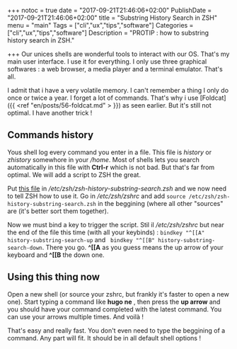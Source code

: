 +++
notoc = true
date = "2017-09-21T21:46:06+02:00"
PublishDate = "2017-09-21T21:46:06+02:00"
title = "Substring History Search in ZSH"
menu = "main"
Tags = ["cli","ux","tips","software"]
Categories = ["cli","ux","tips","software"]
Description = "PROTIP : how to substring history search in ZSH."

+++
Our unices shells are wonderful tools to interact with our OS. That's my main user interface. I use it for everything. I only use three graphical softwares : a web browser, a media player and a terminal emulator. That's all.

I admit that i have a very volatile memory. I can't remember a thing I only do once or twice a year. I forget a lot of commands. That's why i use [Foldcat]({{ <ref "en/posts/56-foldcat.md" > }}) as seen earlier. But it's still not optimal. I have another trick !

## Commands history
Yous shell log every command you enter in a file. This file is *history* or *zhistory* somewhore in your */home*. Most of shells lets you search automatically in this file with **Ctrl-r** which is not bad. But that's far from optimal. We will add a script to ZSH the great.

Put [this file](/static/zsh-history-substring-search.zsh) in */etc/zsh/zsh-history-substring-search.zsh* and we now need to tell ZSH how to use it. Go in */etc/zsh/zshrc* and add ```source /etc/zsh/zsh-history-substring-search.zsh``` in the beggining (where all other "sources" are (it's better sort them together). 

Now we must bind a key to trigger the script. Stil il */etc/zsh/zshrc* but near the end of the file this time (with all your keybinds) : ```bindkey "^[[A" history-substring-search-up``` and ``` bindkey "^[[B" history-substring-search-down```. There you go. **^[[A** as you guess means the up arrow of your keyboard and **^[[B** the down one.

## Using this thing now
Open a new shell (or source your zshrc, but frankly it's faster to open a new one). Start typing a command like **hugo ne** , then press the **up arrow** and you should have your command completed with the latest command. You can use your arrows multiple times. And voilà !

That's easy and really fast. You don't even need to type the beggining of a command. Any part will fit. It should be in all default shell options !
